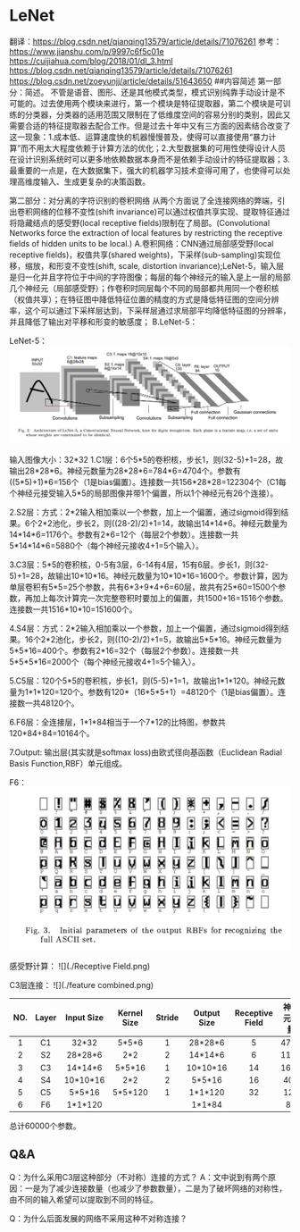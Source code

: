 # LeNet
翻译：https://blog.csdn.net/qianqing13579/article/details/71076261
参考：https://www.jianshu.com/p/9997c6f5c01e
https://cuijiahua.com/blog/2018/01/dl_3.html
https://blog.csdn.net/qianqing13579/article/details/71076261
https://blog.csdn.net/zoeyunjj/article/details/51643650
##内容简述
第一部分：简述。 
不管是语音、图形、还是其他模式类型，模式识别纯靠手动设计是不可能的。过去使用两个模块来进行，第一个模块是特征提取器，第二个模块是可训练的分类器，分类器的适用范围又限制在了低维度空间的容易分别的类别，因此又需要合适的特征提取器去配合工作。但是过去十年中又有三方面的因素结合改变了这一现象：1.成本低、运算速度快的机器慢慢普及，使得可以直接使用“暴力计算”而不用太大程度依赖于计算方法的优化；2.大型数据集的可用性使得设计人员在设计识别系统时可以更多地依赖数据本身而不是依赖手动设计的特征提取器；3.最重要的一点是，在大数据集下，强大的机器学习技术变得可用了，也使得可以处理高维度输入、生成更复杂的决策函数。

第二部分：对分离的字符识别的卷积网络 
从两个方面说了全连接网络的弊端，引出卷积网络的位移不变性(shift invariance)可以通过权值共享实现、提取特征通过将隐藏结点的感受野(local receptive fields)限制在了局部。(Convolutional Networks force the extraction of local features by restricting the receptive fields of hidden units to be local.)
A.卷积网络：CNN通过局部感受野(local receptive fields)，权值共享(shared weights)，下采样(sub-sampling)实现位移，缩放，和形变不变性(shift, scale, distortion invariance);LeNet-5，输入层是归一化并且字符位于中间的字符图像；每层的每个神经元的输入是上一层的局部几个神经元（局部感受野）；作卷积时同层每个不同的局部都共用同一个卷积核（权值共享）；在特征图中降低特征位置的精度的方式是降低特征图的空间分辨率，这个可以通过下采样层达到，下采样层通过求局部平均降低特征图的分辨率，并且降低了输出对平移和形变的敏感度；
B.LeNet-5：

LeNet-5：
![](./LeNet-5.png)

输入图像大小：32\*32
1.C1层：6个5\*5的卷积核，步长1，则(32-5)+1=28，故输出28\*28\*6。神经元数量为28\*28\*6=784\*6=4704个。参数有((5\*5)+1)\*6=156个（1是bias偏置）。连接数一共156\*28\*28=122304个（C1每个神经元接受输入5\*5的局部图像并带1个偏置，所以1个神经元有26个连接）。

2.S2层：方式：2\*2输入相加乘以一个参数，加上一个偏置，通过sigmoid得到结果。6个2\*2池化，步长2，则((28-2)/2)+1=14，故输出14\*14\*6。神经元数量为14\*14\*6=1176个。参数有2\*6=12个（每层2个参数）。连接数一共5\*14\*14\*6=5880个（每个神经元接收4+1=5个输入）。

3.C3层：5\*5的卷积核，0-5有3层，6-14有4层，15有6层。步长1，则(32-5)+1=28，故输出10\*10\*16。神经元数量为10\*10\*16=1600个。参数计算，因为单层卷积有5\*5=25个参数，共有6\*3+9\*4+6=60层，故共有25\*60=1500个参数，再加上每次计算完一次完整卷积时要加上的偏置，共1500+16=1516个参数。连接数一共1516\*10\*10=151600个。

4.S4层：方式：2\*2输入相加乘以一个参数，加上一个偏置，通过sigmoid得到结果。16个2\*2池化，步长2，则((10-2)/2)+1=5，故输出5\*5\*16。神经元数量为5\*5\*16=400个。参数有2\*16=32个（每层2个参数）。连接数一共5\*5\*5\*16=2000个（每个神经元接收4+1=5个输入）。

5.C5层：120个5\*5的卷积核，步长1，则(5-5)+1=1，故输出1\*1\*120。神经元数量为1\*1\*120=120个。参数有120\*（16\*5\*5+1）=48120个（1是bias偏置）。连接数一共48120个。

6.F6层：全连接层，1\*1\*84相当于一个7*12的比特图，参数共120\*84+84=10164个。

7.Output: 输出层(其实就是softmax loss)由欧式径向基函数（Euclidean Radial Basis Function,RBF）单元组成。

F6：
![](./FC.png)

感受野计算：
![](./Receptive Field.png)

C3层连接：
![](./feature combined.png)

| NO. | Layer | Input Size | Kernel Size | Stride | Output Size | Receptive Field |       神经元数量      |     参数数量      |       连接数数量      |
|:----:|:----:|:----:|:----:|:----:|:----:|:----:|:----:|:----:|:----:|
|1    |C1     |32\*32      |      5\*5\*6|   1    |28\*28\*6    |        5       |           4704         |        156        |         122304        |
|2    |S2     |28\*28\*6   |      2\*2   |   2    |14\*14\*6    |        6       |           1176         |         12        |          5880         |
|3    |C3     |14\*14\*6   |     5\*5\*16|   1    |10\*10\*16   |        14      |           1600         |         1516      |         151600        |
|4    |S4     |10\*10\*16  |     2\*2    |   2    |5\*5\*16     |        16      |           400          |         32        |           2000        |
|5    |C5     |5\*5\*16    |  5\*5\*120  |   1    |1\*1\*120    |        32      |           120          |       48120       |           48120       |
|6    |F6     |1\*1\*120   |             |        |1\*1\*84     |                |           84           |       10164       |           10164       |

总计60000个参数。

## Q&A
Q：为什么采用C3层这种部分（不对称）连接的方式？
A：文中说到有两个原因：一是为了减少连接数量（也减少了参数数量），二是为了破坏网络的对称性，由不同的输入希望可以提取到不同的特征。

Q：为什么后面发展的网络不采用这种不对称连接？
